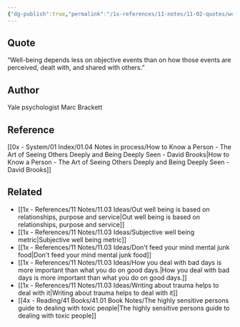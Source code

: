 ```yaml
---
{"dg-publish":true,"permalink":"/1x-references/11-notes/11-02-quotes/well-being-depends-less-on-objective-events-than-on-how-those-events-are-perceived-dealt-with-and-shared-with-others-marc-brackett/","title":"Well-being depends less on objective events than on how those events are perceived, dealt with, and shared with others - Marc Brackett","created":"2025-08-12T20:04:07.565+03:00","updated":"2025-08-12T20:22:16.816+03:00"}
---
```



## Quote
“Well-being depends less on objective events than on how those events are perceived, dealt with, and shared with others.”

## Author
 Yale psychologist Marc Brackett

## Reference
[[0x - System/01 Index/01.04 Notes in process/How to Know a Person - The Art of Seeing Others Deeply and Being Deeply Seen - David Brooks\|How to Know a Person - The Art of Seeing Others Deeply and Being Deeply Seen - David Brooks]]

## Related
- [[1x - References/11 Notes/11.03 Ideas/Out well being is based on relationships, purpose and service\|Out well being is based on relationships, purpose and service]]
- [[1x - References/11 Notes/11.03 Ideas/Subjective well being metric\|Subjective well being metric]]
- [[1x - References/11 Notes/11.03 Ideas/Don't feed your mind mental junk food\|Don't feed your mind mental junk food]]
- [[1x - References/11 Notes/11.03 Ideas/How you deal with bad days is more important than what you do on good days.\|How you deal with bad days is more important than what you do on good days.]]
- [[1x - References/11 Notes/11.03 Ideas/Writing about trauma helps to deal with it\|Writing about trauma helps to deal with it]]
- [[4x - Reading/41 Books/41.01 Book Notes/The highly sensitive persons guide to dealing with toxic people\|The highly sensitive persons guide to dealing with toxic people]]